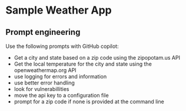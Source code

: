 # Sample Weather App

## Prompt engineering
Use the following prompts with GitHub copilot:

- Get a city and state based on a zip code using the zipopotam.us API
- Get the local temperature for the city and state using the openweathermap.org API
- use logging for errors and information
- use better error handling
- look for vulnerabillities
- move the api key to a configuration file
- prompt for a zip code if none is provided at the command line
